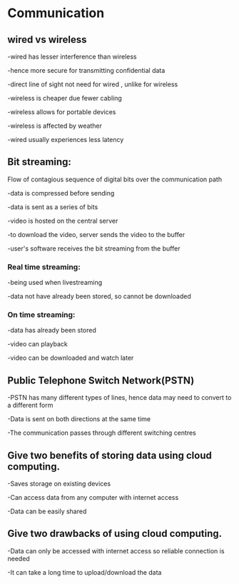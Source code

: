 # Communication 



## wired vs wireless



-wired has lesser interference than wireless

-hence more secure for transmitting confidential data

-direct line of sight not need for wired , unlike for wireless

-wireless is cheaper due fewer cabling

-wireless allows for portable devices

-wireless is affected by weather

-wired usually experiences less latency



## Bit streaming:



Flow of contagious sequence of digital bits over the communication path



-data is compressed before sending



-data is sent as a series of bits



-video is hosted on the central server



-to download the video, server sends the video to the buffer



-user's software receives the bit streaming from the buffer



### Real time streaming:



-being used when livestreaming



-data not have already been stored, so cannot be downloaded



### On time streaming:



-data has already been stored


-video can playback



-video can be downloaded and watch later



## Public Telephone Switch Network(PSTN)



-PSTN has many different types of lines, hence data may need to convert to a different form



-Data is sent on both directions at the same time



-The communication passes through different switching centres



## Give two benefits of storing data using cloud computing.



-Saves storage on existing devices



-Can access data from any computer with internet access



-Data can be easily shared 



## Give two drawbacks of using cloud computing.



-Data can only be accessed with internet access so reliable connection is needed



-It can take a long time to upload/download the data